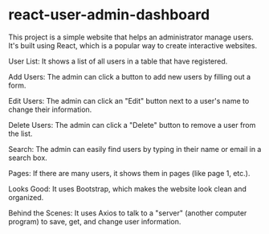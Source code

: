 # react-user-admin-dashboard
This project is a simple website that helps an administrator manage users. It's built using React, which is a popular way to create interactive websites.



User List: It shows a list of all users in a table that have registered.

Add Users: The admin can click a button to add new users by filling out a form.

Edit Users: The admin can click an "Edit" button next to a user's name to change their information.

Delete Users: The admin can click a "Delete" button to remove a user from the list.

Search: The admin can easily find users by typing in their name or email in a search box.

Pages: If there are many users, it shows them in pages (like page 1, etc.).

Looks Good: It uses Bootstrap, which makes the website look clean and organized.

Behind the Scenes: It uses Axios to talk to a "server" (another computer program) to save, get, and change user information.
